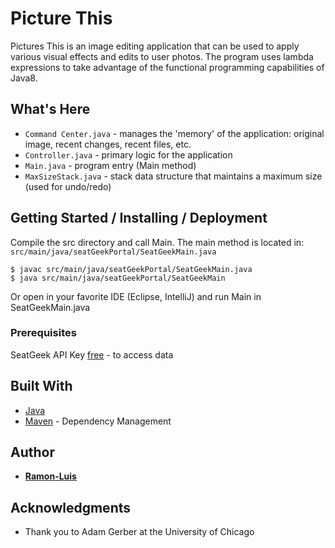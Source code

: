 # Picture This  

Pictures This is an image editing application that can be used to apply various visual effects and edits to user photos.  The program uses lambda expressions to take advantage of the functional programming capabilities of Java8.  

## What's Here  
  * `Command Center.java` - manages the 'memory' of the application: original image, recent changes, recent files, etc.  
  * `Controller.java` - primary logic for the application  
  * `Main.java` - program entry (Main method)  
  * `MaxSizeStack.java` - stack data structure that maintains a maximum size (used for undo/redo)  

## Getting Started / Installing / Deployment  

Compile the src directory and call Main.  The main method is located in:  
`src/main/java/seatGeekPortal/SeatGeekMain.java`  

```
$ javac src/main/java/seatGeekPortal/SeatGeekMain.java
$ java src/main/java/seatGeekPortal/SeatGeekMain
```

Or open in your favorite IDE (Eclipse, IntelliJ) and run Main in SeatGeekMain.java  

### Prerequisites  

SeatGeek API Key [free](http://platform.seatgeek.com/) - to access data  

## Built With  

* [Java](http://www.oracle.com/technetwork/java/javase/downloads/jre8-downloads-2133155.html)  
* [Maven](https://maven.apache.org/) - Dependency Management  

## Author

* [**Ramon-Luis**](https://github.com/ramon-luis)  

## Acknowledgments

* Thank you to Adam Gerber at the University of Chicago